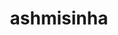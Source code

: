 ---
title: ashmisinha
github: https://github.com/ashmisinha
mode: dark
transition: 3s
archetype:
- GIF
---